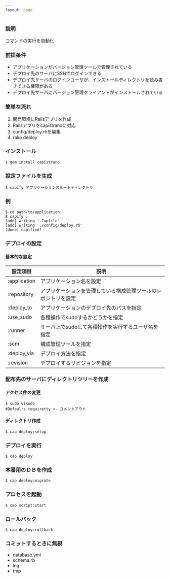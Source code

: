 ```yaml
---
layout: page
---
```

### 説明
コマンドの実行を自動化

### 前提条件
* アプリケーションがバージョン管理ツールで管理されている
* デプロイ先のサーバにSSHでログインできる
* デプロイ先サーバのログインユーザが、インストールディレクトリを読み書きできる権限がある
* デプロイ先サーバにバージョン管理クライアントがインストールされている

### 簡単な流れ
1.  開発環境にRailsアプリを作成
2.  Railsアプリをcapistranoに対応
3.  config/deploy.rbを編集
4.  rake deploy

### インストール
    $ gem install capistrano

### 設定ファイルを生成
    $ capify アプリケーションのルートディレクトリ

### 例
    $ cd path/to/application
    $ capify .
    [add] writing '.Capfile'
    [add] writing './config/deploy.rb'
    [done] capified!

### デプロイの設定
#### 基本的な設定

設定項目         | 説明
------------ | -------------------------------
:application | アプリケーション名を設定
:repository  | アプリケーションを管理している構成管理ツールのレポジトリを設定
:deploy_to   | アプリケーションのデプロイ先のパスを指定
:use_sudo    | 各種操作でsudoするかどうかを指定
:runner      | サーバ上でsudoして各種操作を実行するユーザ名を指定
:scm         | 構成管理ツールを指定
:deploy_via  | デプロイ方法を指定
:revision    | デプロイするリビジョンを指定

### 配布先のサーバにディレクトリツリーを作成
#### アクセス件の変更
    $ sudo visudo
    #Defaulrs requiretty <- コメントアウト

#### ディレクトリ作成
    $ cap deploy:setup

### デプロイを実行
    $ cap deploy

### 本番用のＤＢを作成
    $ cap deploy:migrate

### プロセスを起動
    $ cap script:start

### ロールバック
    $ cap deploy:rollback

### コミットするときに無視
* database.yml
* schema.rb
* log
* tmp